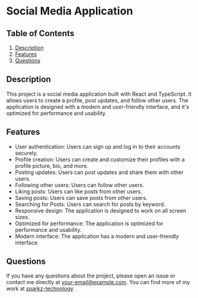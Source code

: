 # Social Media Application

## Table of Contents

1. [Description](#description)
2. [Features](#features)
3. [Questions](#questions)

## Description

This project is a social media application built with React and TypeScript. It allows users to create a profile, post updates, and follow other users. The application is designed with a modern and user-friendly interface, and it's optimized for performance and usability.

## Features

- User authentication: Users can sign up and log in to their accounts securely.
- Profile creation: Users can create and customize their profiles with a profile picture, bio, and more.
- Posting updates: Users can post updates and share them with other users.
- Following other users: Users can follow other users.
- Liking posts: Users can like posts from other users.
- Saving posts: Users can save posts from other users.
- Searching for Posts: Users can search for posts by keyword.
- Responsive design: The application is designed to work on all screen sizes.
- Optimized for performance: The application is optimized for performance and usability.
- Modern interface: The application has a modern and user-friendly interface.

## Questions

If you have any questions about the project, please open an issue or contact me directly at your-email@example.com. You can find more of my work at [sparkz-technology](https://github.com/sparkz-technology/).
